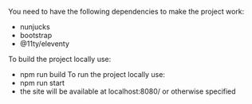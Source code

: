 You need to have the following dependencies to make the project work:
- nunjucks 
- bootstrap
- @11ty/eleventy

To build the project locally use:
- npm run build 
To run the project locally use:
- npm run start 
- the site will be available at localhost:8080/ or otherwise specified  
